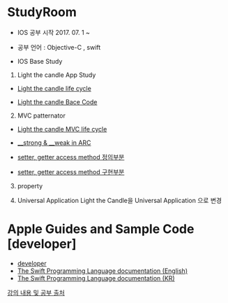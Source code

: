# StudyRoom
- IOS 공부 시작 2017. 07. 1 ~ 
- 공부 언어 : Objective-C , swift

- IOS Base Study
1. Light the candle App Study 
- [Light the candle life cycle](https://github.com/KangHoyong/StudyRoom/issues/1)

- [Light the candle Bace Code](https://github.com/KangHoyong/StudyRoom/tree/master/ios%20study%201day%20(Light%20the%20candle))

2. MVC patternator
- [Light the candle MVC life cycle](https://github.com/KangHoyong/StudyRoom/issues/2)

- [__strong & __weak in ARC](https://github.com/KangHoyong/StudyRoom/blob/master/ios%20study%202day%20(Light%20the%20candle)%20MVC%20patternator/CandleModel.m#L11)

- [setter, getter access method 정의부분](https://github.com/KangHoyong/StudyRoom/blob/master/ios%20study%202day%20(Light%20the%20candle)%20MVC%20patternator/CandleModel.h#L20)

- [setter, getter access method 구현부분](https://github.com/KangHoyong/StudyRoom/blob/master/ios%20study%202day%20(Light%20the%20candle)%20MVC%20patternator/CandleModel.m#L52)


3. property


4. Universal Application 
Light the Candle을 Universal Application 으로 변경 

#
# Apple Guides and Sample Code [developer]
- [developer](https://developer.apple.com/library/content/navigation/)
- [The Swift Programming Language documentation (English)](https://developer.apple.com/library/content/documentation/Swift/Conceptual/Swift_Programming_Language/)
- [The Swift Programming Language documentation (KR)](http://swift.leantra.kr/)


[강의 내용 및 공부 출처](http://e.ebadaq.com/)
